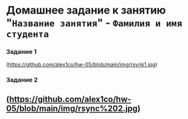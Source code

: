 # Домашнее задание к занятию "`Название занятия`" - `Фамилия и имя студента`


### Задание 1

(https://github.com/alex1co/hw-05/blob/main/img/rsynk1.jpg)

### Задание 2

(https://github.com/alex1co/hw-05/blob/main/img/rsync%202.jpg)
---


